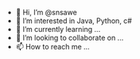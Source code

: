 - 👋 Hi, I’m @snsawe
- 👀 I’m interested in Java, Python, c#
- 🌱 I’m currently learning ...
- 💞️ I’m looking to collaborate on ...
- 📫 How to reach me ...

<!---
snsawe/snsawe is a ✨ special ✨ repository because its `README.md` (this file) appears on your GitHub profile.
You can click the Preview link to take a look at your changes.
--->
